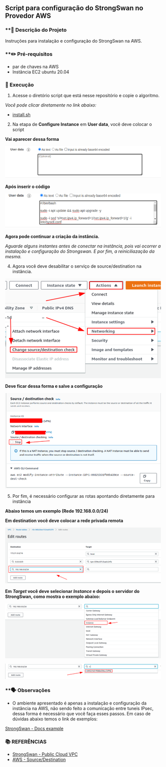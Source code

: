 ## Script para configuração do StrongSwan no Provedor AWS

### **:seedling: Descrição do Projeto
Instruções para instalação e configuração do StrongSwan na AWS.

### **:pencil2: Pré-requisitos
- par de chaves na AWS
- Instância EC2 ubuntu 20.04

### 🚀 Execução
1. Acesse o diretório script que está nesse repositório e copie o algoritmo.

*Você pode clicar diretamente no link abaixo:*
- [install.sh](https://github.com/aureliomalheiros/config-vpnipsec-aws/blob/dev/script/install.sh)

2. Na etapa de **Configure Instance** em **User data**, você deve colocar o script

**Vai aparecer dessa forma**
<p>
    <img alt="User Data" src="images/user-data.png">
</p>

**Após inserir o código**
<p>
    <img alt="User Data" src="images/user-data1.png">
</p>

**Agora pode continuar a criação da instância.**

*Aguarde alguns instantes antes de conectar na instância, pois vai ocorrer a instalação e configuração do Strongswan. E por fim, a reiniciliazação da mesma.*

4. Agora você deve desabilitar o serviço de source/destination na instância.
<p>
    <img alt="User Data" src="images/source-destination01.png">
</p>

**Deve ficar dessa forma e salve a configuração**

<p>
    <img alt="User Data" src="images/source-destination02.png">
</p>

5. Por fim, é necessário configurar as rotas apontando diretamente para instância

**Abaixo temos um exemplo (Rede 192.168.0.0/24)**

**Em destination você deve colocar a rede privada remota**
<p>
    <img alt="User Data" src="images/route.png">
</p>

**Em *Target* você deve selecionar *Instance* e depois o servidor do StrongSwan, como mostra o exemplo abaixo:**

<p>
    <img alt="User Data" src="images/route01.png">
</p>

<p>
    <img alt="User Data" src="images/route02.png">
</p>

### **:speaking_head: Observações

- O ambiente apresentado é apenas a instalação e configuração da instância na AWS, não sendo feito a comunicação entre tuneis IPsec, dessa forma é necessário que você faça esses passos.
Em caso de dúvidas abaixo temos o link de exemplos:

[StrongSwan - Docs example](https://www.strongswan.org/testresults.html)

### **:books: REFERÊNCIAS**

- [StrongSwan - Public Cloud VPC](https://wiki.strongswan.org/projects/strongswan/wiki/AwsVpc)
- [AWS - Source/Destination](https://docs.aws.amazon.com/pt_br/vpc/latest/userguide/VPC_NAT_Instance.html)


